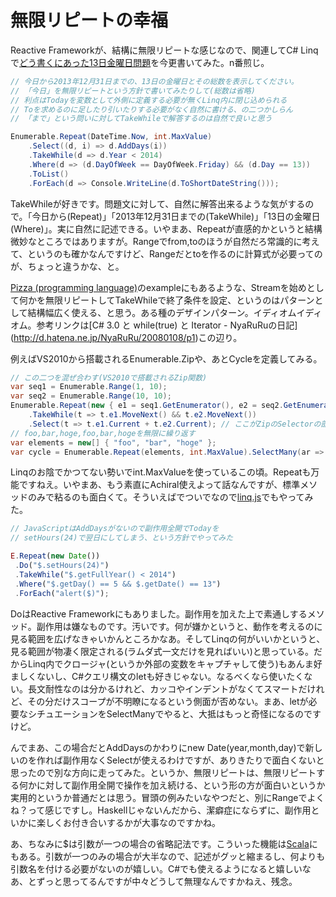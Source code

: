 # 無限リピートの幸福

Reactive Frameworkが、結構に無限リピートな感じなので、関連してC# Linqで[どう書くにあった13日金曜日問題](http://ja.doukaku.org/197/lang/csharp/)を今更書いてみた。n番煎じ。

```csharp
// 今日から2013年12月31日までの、13日の金曜日とその総数を表示してください。
// 「今日」を無限リピートという方針で書いてみたりして(総数は省略)
// 利点はTodayを変数として外側に定義する必要が無くLinq内に閉じ込められる
// Toを求めるのに足したり引いたりする必要がなく自然に書ける、の二つかしらん
// 「まで」という問いに対してTakeWhileで解答するのは自然で良いと思う

Enumerable.Repeat(DateTime.Now, int.MaxValue)
    .Select((d, i) => d.AddDays(i))
    .TakeWhile(d => d.Year < 2014)
    .Where(d => (d.DayOfWeek == DayOfWeek.Friday) && (d.Day == 13))
    .ToList()
    .ForEach(d => Console.WriteLine(d.ToShortDateString()));
```

TakeWhileが好きです。問題文に対して、自然に解答出来るような気がするので。「今日から(Repeat)」「2013年12月31日までの(TakeWhile)」「13日の金曜日(Where)」。実に自然に記述できる。いやまあ、Repeatが直感的かというと結構微妙なところではありますが。Rangeでfrom,toのほうが自然だろ常識的に考えて、というのも確かなんですけど、Rangeだとtoを作るのに計算式が必要ってのが、ちょっと違うかな、と。

[Pizza (programming language)](http://en.wikipedia.org/wiki/Pizza_(programming_language))のexampleにもあるような、Streamを始めとして何かを無限リピートしてTakeWhileで終了条件を設定、というのはパターンとして結構幅広く使える、と思う。ある種のデザインパターン。イディオムイディオム。参考リンクは[C# 3.0 と while(true) と Iterator - NyaRuRuの日記](http://d.hatena.ne.jp/NyaRuRu/20080108/p1)この辺り。

例えばVS2010から搭載されるEnumerable.Zipや、あとCycleを定義してみる。

```csharp
// この二つを混ぜ合わす(VS2010で搭載されるZip関数)
var seq1 = Enumerable.Range(1, 10);
var seq2 = Enumerable.Range(10, 10);
Enumerable.Repeat(new { e1 = seq1.GetEnumerator(), e2 = seq2.GetEnumerator() }, int.MaxValue)
    .TakeWhile(t => t.e1.MoveNext() && t.e2.MoveNext())
    .Select(t => t.e1.Current + t.e2.Current); // ここがZipのSelectorの部分
// foo,bar,hoge,foo,bar,hogeを無限に繰り返す
var elements = new[] { "foo", "bar", "hoge" };
var cycle = Enumerable.Repeat(elements, int.MaxValue).SelectMany(ar => ar);
```

Linqのお陰でかつてない勢いでint.MaxValueを使っているこの頃。Repeatも万能ですねえ。いやまあ、もう素直にAchiral使えよって話なんですが、標準メソッドのみで粘るのも面白くて。そういえばでついでなので[linq.js](http://linqjs.codeplex.com/ "linq.js - LINQ for JavaScript Library - Home")でもやってみた。

```javascript
// JavaScriptはAddDaysがないので副作用全開でTodayを
// setHours(24)で翌日にしてしまう、という方針でやってみた

E.Repeat(new Date())
 .Do("$.setHours(24)")
 .TakeWhile("$.getFullYear() < 2014")
 .Where("$.getDay() == 5 && $.getDate() == 13")
 .ForEach("alert($)");
```

DoはReactive Frameworkにもありました。副作用を加えた上で素通しするメソッド。副作用は嫌なものです。汚いです。何が嫌かというと、動作を考えるのに見る範囲を広げなきゃいかんところかなあ。そしてLinqの何がいいかというと、見る範囲が物凄く限定される(ラムダ式一文だけを見ればいい)と思っている。だからLinq内でクロージャ(というか外部の変数をキャプチャして使う)もあんま好ましくないし、C#クエリ構文のletも好きじゃない。なるべくなら使いたくない。長文耐性なのは分かるけれど、カッコやインデントがなくてスマートだけれど、その分だけスコープが不明瞭になるという側面が否めない。まあ、letが必要なシチュエーションをSelectManyでやると、大抵はもっと奇怪になるのですけど。

んでまあ、この場合だとAddDaysのかわりにnew Date(year,month,day)で新しいのを作れば副作用なくSelectが使えるわけですが、ありきたりで面白くないと思ったので別な方向に走ってみた。というか、無限リピートは、無限リピートする何かに対して副作用全開で操作を加え続ける、という形の方が面白いというか実用的というか普通だとは思う。冒頭の例みたいなやつだと、別にRangeでよくね？って感じですし。Haskellじゃないんだから、潔癖症にならずに、副作用といかに楽しくお付き合いするかが大事なのですかね。

あ、ちなみに$は引数が一つの場合の省略記法です。こういった機能は[Scala](http://ja.wikipedia.org/wiki/Scala)にもある。引数が一つのみの場合が大半なので、記述がグッと縮まるし、何よりも引数名を付ける必要がないのが嬉しい。C#でも使えるようになると嬉しいなあ、とずっと思ってるんですが中々どうして無理なんですかねえ、残念。